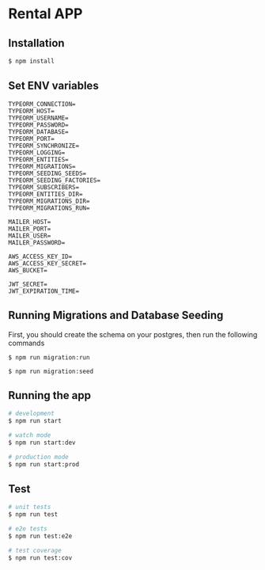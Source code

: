 # Rental APP

## Installation

```bash
$ npm install
```

## Set ENV variables

```
TYPEORM_CONNECTION=
TYPEORM_HOST=
TYPEORM_USERNAME=
TYPEORM_PASSWORD=
TYPEORM_DATABASE=
TYPEORM_PORT=
TYPEORM_SYNCHRONIZE=
TYPEORM_LOGGING=
TYPEORM_ENTITIES=
TYPEORM_MIGRATIONS=
TYPEORM_SEEDING_SEEDS=
TYPEORM_SEEDING_FACTORIES=
TYPEORM_SUBSCRIBERS=
TYPEORM_ENTITIES_DIR=
TYPEORM_MIGRATIONS_DIR=
TYPEORM_MIGRATIONS_RUN=

MAILER_HOST=
MAILER_PORT=
MAILER_USER=
MAILER_PASSWORD=

AWS_ACCESS_KEY_ID=
AWS_ACCESS_KEY_SECRET=
AWS_BUCKET=

JWT_SECRET=
JWT_EXPIRATION_TIME=
```

## Running Migrations and Database Seeding

First, you should create the schema on your postgres, then run the following commands

```
$ npm run migration:run

$ npm run migration:seed
```

## Running the app

```bash
# development
$ npm run start

# watch mode
$ npm run start:dev

# production mode
$ npm run start:prod
```

## Test

```bash
# unit tests
$ npm run test

# e2e tests
$ npm run test:e2e

# test coverage
$ npm run test:cov
```
